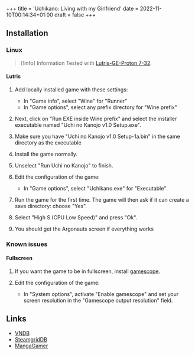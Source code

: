 +++
title = 'Uchikano: Living with my Girlfriend'
date = 2022-11-10T00:14:34+01:00
draft = false
+++

## Installation

### Linux

> [!info] Information
> Tested with [Lutris-GE-Proton 7-32](/linux/adding-wine-versions).

#### Lutris

1. Add locally installed game with these settings:

   * In "Game info", select "Wine" for "Runner"
   * In "Game options", select any prefix directory for "Wine prefix"

2. Next, click on "Run EXE inside Wine prefix" and select the installer executable named "Uchi no Kanojo v1.0 Setup.exe".
3. Make sure you have "Uchi no Kanojo v1.0 Setup-1a.bin" in the same directory as the executable
4. Install the game normally.
5. Unselect "Run Uchi no Kanojo" to finish.
6. Edit the configuration of the game:

   * In "Game options", select "Uchikano.exe" for "Executable"
  
7. Run the game for the first time. The game will then ask if it can create a save directory: choose "Yes".
8. Select "High S (CPU Low Speed)" and press "Ok".
9. You should get the Argonauts screen if everything works

### Known issues

#### Fullscreen

1. If you want the game to be in fullscreen, install [gamescope](/en/linux/gamescope).
2. Edit the configuration of the game:

   * In "System options", activate "Enable gamescope" and set your screen resolution in the "Gamescope output resolution" field.

## Links

* [VNDB](https://vndb.org/v22658)
* [SteamgridDB](https://www.steamgriddb.com/game/5346944)
* [MangaGamer](https://www.mangagamer.com/r18/detail.php?aflg=18over&product_code=1248&af=ef78b80a04988a3935aab7ea04c218b5)
